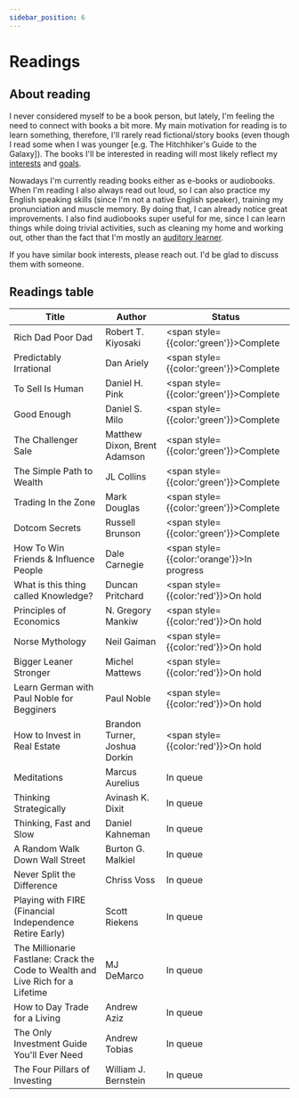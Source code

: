 ```yaml
---
sidebar_position: 6
---
```


# Readings

## About reading

I never considered myself to be a book person, but lately, I'm feeling the need to connect with books a bit more. My main motivation for reading is to learn something, therefore, I'll rarely read fictional/story books (even though I read some when I was younger [e.g. The Hitchhiker's Guide to the Galaxy]). The books I'll be interested in reading will most likely reflect my [interests](./interests) and [goals](./goals).

Nowadays I'm currently reading books either as e-books or audiobooks. When I'm reading I also always read out loud, so I can also practice my English speaking skills (since I'm not a native English speaker), training my pronunciation and muscle memory. By doing that, I can already notice great improvements. I also find audiobooks super useful for me, since I can learn things while doing trivial activities, such as cleaning my home and working out, other than the fact that I'm mostly an [auditory learner](http://www.educationplanner.org/students/self-assessments/learning-styles-styles.shtml).

If you have similar book interests, please reach out. I'd be glad to discuss them with someone.


## Readings table

| Title                                      | Author                             | Status                                           |  
| ------------------------------------------ | ---------------------------------- | ------------------------------------------------- |
| Rich Dad Poor Dad                          | Robert T. Kiyosaki                 | <span style={{color:'green'}}>Complete</span>     |
| Predictably Irrational                     | Dan Ariely                         | <span style={{color:'green'}}>Complete</span>     |
| To Sell Is Human                           | Daniel H. Pink                     | <span style={{color:'green'}}>Complete</span>     |
| Good Enough                                | Daniel S. Milo                     | <span style={{color:'green'}}>Complete</span>     |
| The Challenger Sale                        | Matthew Dixon, Brent Adamson       | <span style={{color:'green'}}>Complete</span>     |
| The Simple Path to Wealth                  | JL Collins                         | <span style={{color:'green'}}>Complete</span>     |
| Trading In the Zone                        | Mark Douglas                       | <span style={{color:'green'}}>Complete</span>     |
| Dotcom Secrets                             | Russell Brunson                    | <span style={{color:'green'}}>Complete</span>     |
| How To Win Friends & Influence People      | Dale Carnegie                      | <span style={{color:'orange'}}>In progress</span> |
| What is this thing called Knowledge?       | Duncan Pritchard                   | <span style={{color:'red'}}>On hold</span>        |
| Principles of Economics                    | N. Gregory Mankiw                  | <span style={{color:'red'}}>On hold</span>        |
| Norse Mythology                            | Neil Gaiman                        | <span style={{color:'red'}}>On hold</span>        |
| Bigger Leaner Stronger                     | Michel Mattews                     | <span style={{color:'red'}}>On hold</span>        |
| Learn German with Paul Noble for Begginers | Paul Noble                         | <span style={{color:'red'}}>On hold</span>        |
| How to Invest in Real Estate               | Brandon Turner, Joshua Dorkin      | <span style={{color:'red'}}>On hold</span>        |
| Meditations                                | Marcus Aurelius                    | In queue    |
| Thinking Strategically                     | Avinash K. Dixit                   | In queue    |
| Thinking, Fast and Slow                    | Daniel Kahneman                    | In queue    |
| A Random Walk Down Wall Street             | Burton G. Malkiel                  | In queue    |
| Never Split the Difference                 | Chriss Voss                        | In queue    |
| Playing with FIRE (Financial Independence Retire Early) | Scott Riekens         | In queue    |
| The Millionarie Fastlane: Crack the Code to Wealth and Live Rich for a Lifetime | MJ DeMarco | In queue |
| How to Day Trade for a Living              | Andrew Aziz                        | In queue    |
| The Only Investment Guide You'll Ever Need | Andrew Tobias                      | In queue    |
| The Four Pillars of Investing              | William J. Bernstein               | In queue    |
